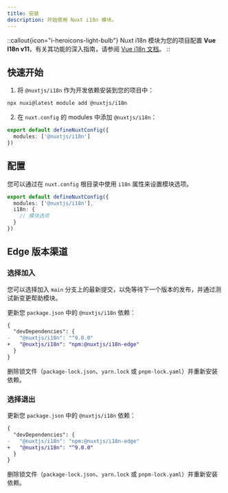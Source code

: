 ```yaml
---
title: 安装
description: 开始使用 Nuxt i18n 模块。
---
```


::callout{icon="i-heroicons-light-bulb"}
Nuxt i18n 模块为您的项目配置 **Vue I18n v11**，有关其功能的深入指南，请参阅 [Vue i18n 文档](https://vue-i18n.intlify.dev/)。
::

## 快速开始

1. 将 `@nuxtjs/i18n` 作为开发依赖安装到您的项目中：
```bash
npx nuxi@latest module add @nuxtjs/i18n
```

2. 在 `nuxt.config` 的 modules 中添加 `@nuxtjs/i18n`：

```ts [nuxt.config.ts]
export default defineNuxtConfig({
  modules: ['@nuxtjs/i18n']
})
```

## 配置

您可以通过在 `nuxt.config` 根目录中使用 `i18n` 属性来设置模块选项。

```ts [nuxt.config.ts]
export default defineNuxtConfig({
  modules: ['@nuxtjs/i18n'],
  i18n: {
    // 模块选项
  }
})
```

## Edge 版本渠道

### 选择加入

您可以选择加入 `main` 分支上的最新提交，以免等待下一个版本的发布，并通过测试新变更帮助模块。

更新您 `package.json` 中的 `@nuxtjs/i18n` 依赖：

```diff [package.json]
{
  "devDependencies": {
-   "@nuxtjs/i18n": "^9.0.0"
+   "@nuxtjs/i18n": "npm:@nuxtjs/i18n-edge"
  }
}
```

删除锁文件（`package-lock.json`、`yarn.lock` 或 `pnpm-lock.yaml`）并重新安装依赖。

### 选择退出

更新您 `package.json` 中的 `@nuxtjs/i18n` 依赖：

```diff [package.json]
{
  "devDependencies": {
-   "@nuxtjs/i18n": "npm:@nuxtjs/i18n-edge"
+   "@nuxtjs/i18n": "^9.0.0"
  }
}
```

删除锁文件（`package-lock.json`、`yarn.lock` 或 `pnpm-lock.yaml`）并重新安装依赖。